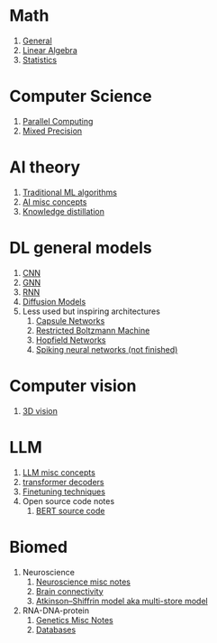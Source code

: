 # Math
1. [General](https://zhuanlan.zhihu.com/p/1913327850058154764)
2. [Linear Algebra](https://zhuanlan.zhihu.com/p/1913328312719242727)
3. [Statistics](https://zhuanlan.zhihu.com/p/1913328613161428501)

# Computer Science
1. [Parallel Computing](https://zhuanlan.zhihu.com/p/1933070157338640995)
1. [Mixed Precision](https://zhuanlan.zhihu.com/p/1933088903058941346)


# AI theory
1. [Traditional ML algorithms](https://zhuanlan.zhihu.com/p/1916440259421533499)
1. [AI misc concepts](https://zhuanlan.zhihu.com/p/1913322427523527491)
1. [Knowledge distillation](https://zhuanlan.zhihu.com/p/1925976818923598593)


# DL general models
1. [CNN](https://zhuanlan.zhihu.com/p/1913325083327459352)
1. [GNN](https://zhuanlan.zhihu.com/p/1913260843107321204)
1. [RNN](https://zhuanlan.zhihu.com/p/1926728535822799318)
1. [Diffusion Models](https://zhuanlan.zhihu.com/p/1913226131466872447)
1. Less used but inspiring architectures
   1. [Capsule Networks](https://zhuanlan.zhihu.com/p/1925582765358819315)
   1. [Restricted Boltzmann Machine](https://zhuanlan.zhihu.com/p/1926951884440204915)
   1. [Hopfield Networks](https://zhuanlan.zhihu.com/p/1930698783487943805)
   1. [Spiking neural networks (not finished)]()
   

# Computer vision
1. [3D vision](https://zhuanlan.zhihu.com/p/1915710518171240060)

# LLM
1. [LLM misc concepts](https://zhuanlan.zhihu.com/p/1918246498128344349)
1. [transformer decoders](https://zhuanlan.zhihu.com/p/1929529070703575250)
1. [Finetuning techniques](https://zhuanlan.zhihu.com/p/1915759089444689599)
1. Open source code notes
   1. [BERT source code](https://zhuanlan.zhihu.com/p/1919002472665576389)

# Biomed
1. Neuroscience
   1. [Neuroscience misc notes](https://zhuanlan.zhihu.com/p/1916192539595245445)  
   2. [Brain connectivity](https://zhuanlan.zhihu.com/p/1919038169329952390) 
   3. [Atkinson–Shiffrin model aka multi-store model](https://zhuanlan.zhihu.com/p/1930926481959269042)
2. RNA-DNA-protein
   1. [Genetics Misc Notes](https://zhuanlan.zhihu.com/p/1913326537517831630)
   2. [Databases](https://zhuanlan.zhihu.com/p/1913327272536027462)